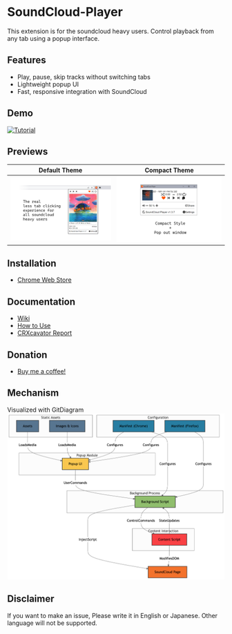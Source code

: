 # SoundCloud-Player

This extension is for the soundcloud heavy users. Control playback from any tab using a popup interface.

## Features

- Play, pause, skip tracks without switching tabs
- Lightweight popup UI
- Fast, responsive integration with SoundCloud

## Demo

[![Tutorial](http://img.youtube.com/vi/hIJyF2u3-RY/maxresdefault.jpg)](https://www.youtube.com/watch?v=hIJyF2u3-RY)

## Previews

| Default Theme | Compact Theme |
|------------|----------------|
| ![image1](https://github.com/S4WA/SoundCloud-Player/blob/master/img/1.png?raw=true) | ![image2](https://github.com/S4WA/SoundCloud-Player/blob/master/img/2.png?raw=true) |

## Installation

- [Chrome Web Store](https://chrome.google.com/webstore/detail/soundcloud-player/oackhlcggjandamnkggpfhfjbnecefej)

## Documentation

- [Wiki](https://github.com/S4WA/soundcloud-player/wiki)
- [How to Use](https://github.com/S4WA/soundcloud-player/wiki/How-to-Use)
- [CRXcavator Report](https://crxcavator.io/report/oackhlcggjandamnkggpfhfjbnecefej/)

## Donation

- [Buy me a coffee!](https://ko-fi.com/sawanese)

## Mechanism

Visualized with GitDiagram
![](https://github.com/S4WA/SoundCloud-Player/blob/master/img/gitdiagram.png?raw=true)


## Disclaimer

If you want to make an issue, Please write it in English or Japanese. Other language will not be supported.
